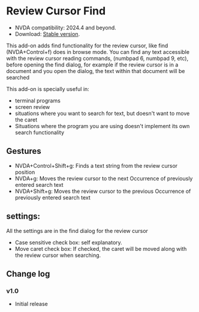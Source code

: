 # Review Cursor Find

* NVDA compatibility: 2024.4 and beyond.
* Download: [Stable version](https://github.com/Emil-18/reviewCursorFind/releases/download/v1.0/reviewCursorFind-1.0.nvda-addon).

This add-on adds find functionality for the review cursor, like find (NVDA+Control+f) does in browse mode. You can find any text accessible with the review cursor reading commands, (numbpad 6, numbpad 9, etc), before opening the find dialog, for example if the review cursor is in  a document and you open the dialog, the text within that document will be searched

This add-on is specially useful in:

* terminal programs
* screen review
* situations where you want to search for text, but doesn't want to move the caret
* Situations where the program you are using doesn't implement its own search functionality

## Gestures

* NVDA+Control+Shift+g: Finds a text string from the review cursor position
* NVDA+g: Moves the review cursor to the next Occurrence of previously entered search text
* NVDA+Shift+g: Moves the review cursor to the previous Occurrence of previously entered search text

## settings:

All the settings are in the find dialog for the review cursor

* Case sensitive check box: self explanatory.
* Move caret check box: If checked, the caret will be moved along with the review cursor when searching.

## Change log

### v1.0

* Initial release